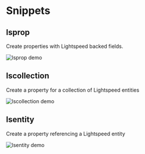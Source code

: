 # Snippets #

## lsprop ##

Create properties with Lightspeed backed fields.

![lsprop demo](https://user-images.githubusercontent.com/18393608/43862691-46bd12c6-9b52-11e8-906a-ad3fc5345149.gif)

## lscollection ##

Create a property for a collection of Lightspeed entities

![lscollection demo](https://user-images.githubusercontent.com/18393608/43862750-7fef7bc4-9b52-11e8-9622-25967102124a.gif)

## lsentity ##

Create a property referencing a Lightspeed entity

![lsentity demo](https://user-images.githubusercontent.com/18393608/43862882-e1f65356-9b52-11e8-8d2b-41ddd6e68e2b.gif)
